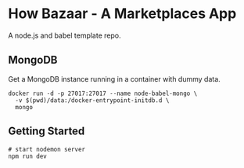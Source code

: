 # How Bazaar - A Marketplaces App

A node.js and babel template repo.

## MongoDB

Get a MongoDB instance running in a container with dummy data.

```shell
docker run -d -p 27017:27017 --name node-babel-mongo \
  -v $(pwd)/data:/docker-entrypoint-initdb.d \
  mongo
```

## Getting Started

```
# start nodemon server
npm run dev
```

